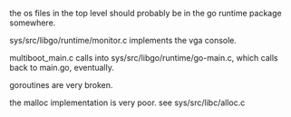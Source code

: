 the os files in the top level should probably be in the go runtime package somewhere.

sys/src/libgo/runtime/monitor.c implements the vga console.

multiboot_main.c calls into sys/src/libgo/runtime/go-main.c, which calls back to main.go, eventually.

goroutines are very broken.

the malloc implementation is very poor. see sys/src/libc/alloc.c

